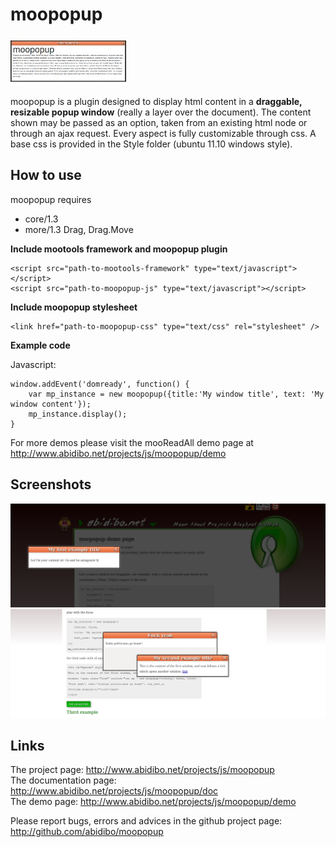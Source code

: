 moopopup
===========

![Screenshot](http://github.com/abidibo/moopopup/raw/master/logo.jpg)

moopopup is a plugin designed to display html content in a **draggable, resizable popup window** (really a layer over the document). The content shown may be passed as an option, taken from an existing html node or through an ajax request.
Every aspect is fully customizable through css.
A base css is provided in the Style folder (ubuntu 11.10 windows style).

How to use
----------

moopopup requires 

- core/1.3 
- more/1.3 Drag, Drag.Move

**Include mootools framework and moopopup plugin**

	<script src="path-to-mootools-framework" type="text/javascript"></script>
	<script src="path-to-moopopup-js" type="text/javascript"></script>

**Include moopopup stylesheet**

	<link href="path-to-moopopup-css" type="text/css" rel="stylesheet" />

**Example code**

Javascript:

	window.addEvent('domready', function() {
		var mp_instance = new moopopup({title:'My window title', text: 'My window content'});
		mp_instance.display();
	}

For more demos please visit the mooReadAll demo page at http://www.abidibo.net/projects/js/moopopup/demo

Screenshots
-----------

![Screenshot](http://github.com/abidibo/moopopup/raw/master/Docs/mp_screenshot1.png)
![Screenshot](http://github.com/abidibo/moopopup/raw/master/Docs/mp_screenshot2.png)

Links
-----------------

The project page: http://www.abidibo.net/projects/js/moopopup  
The documentation page: http://www.abidibo.net/projects/js/moopopup/doc   
The demo page: http://www.abidibo.net/projects/js/moopopup/demo

Please report bugs, errors and advices in the github project page: http://github.com/abidibo/moopopup

